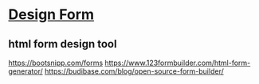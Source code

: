# **[Design Form](https://developer.mozilla.org/en-US/docs/Learn/Forms/Your_first_form)**

## html form design tool

https://bootsnipp.com/forms
https://www.123formbuilder.com/html-form-generator/
https://budibase.com/blog/open-source-form-builder/